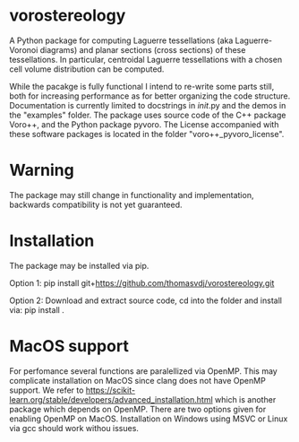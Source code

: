 # vorostereology
A Python package for computing Laguerre tessellations (aka Laguerre-Voronoi diagrams) and planar sections (cross sections) of these tessellations. In particular, centroidal Laguerre tessellations with a chosen cell volume distribution can be computed.

While the pacakge is fully functional I intend to re-write some parts still, both for increasing performance as for better organizing the code structure. Documentation is currently limited to docstrings in _init_.py and the demos in the "examples" folder. The package uses source code of the C++ package Voro++, and the Python package pyvoro. The License accompanied with these software packages is located in the folder "voro++_pyvoro_license".

# Warning
The package may still change in functionality and implementation, backwards compatibility is not yet guaranteed.

# Installation
The package may be installed via pip.

Option 1: pip install git+https://github.com/thomasvdj/vorostereology.git 

Option 2: Download and extract source code, cd into the folder and install via: pip install .

# MacOS support
For perfomance several functions are paralellized via OpenMP. This may complicate installation on MacOS since clang does not have OpenMP support. We refer to https://scikit-learn.org/stable/developers/advanced_installation.html which is another package which depends on OpenMP. There are two options given for enabling OpenMP on MacOS. Installation on Windows using MSVC or Linux via gcc should work withou issues.
